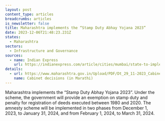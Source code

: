 ```yaml
---
layout: post
content_type: articles
breadcrumbs: articles
is_newsletter: false
title: Maharashtra implements the “Stamp Duty Abhay Yojana 2023”
date: 2023-12-06T21:48:23.231Z
states:
  - Maharashtra
sectors:
  - Infrastructure and Governance
sources:
  - name: Indian Express
    url: https://indianexpress.com/article/cities/mumbai/state-to-implement-stamp-duty-abhay-yojana-amnesty-scheme-2023-9047747/
details:
  - url: https://www.maharashtra.gov.in/Upload/PDF/Dt_29_11-2023_Cabinet_Decisions_Meeting_No_54.pdf
    name: Cabinet decisions (in Marathi)
---
```

Maharashtra implements the “Stamp Duty Abhay Yojana 2023”. Under the scheme, the government will provide an exemption on stamp duty and penalty for registration of deeds executed between 1980 and 2020. The amnesty scheme will be implemented in two phases from December 1, 2023, to January 31, 2024, and from February 1, 2024, to March 31, 2024.
